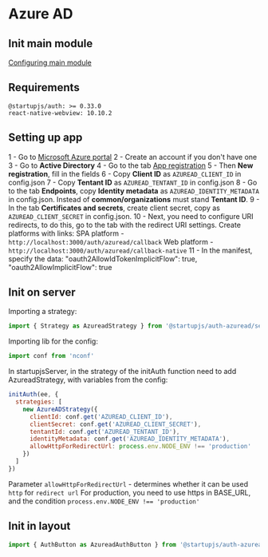 # Azure AD

## Init main module
[Configuring main module](/docs/auth/main)

## Requirements
```
@startupjs/auth: >= 0.33.0
react-native-webview: 10.10.2
```

## Setting up app
1 - Go to [Microsoft Azure portal](https://portal.azure.com/)
2 - Create an account if you don't have one
3 - Go to **Active Directory**
4 - Go to the tab [App registration](https://portal.azure.com/?l=en.en-us#blade/Microsoft_AAD_IAM/ActiveDirectoryMenuBlade/RegisteredApps)
5 - Then **New registration**, fill in the fields
6 - Copy **Client ID** as `AZUREAD_CLIENT_ID` in config.json
7 - Copy **Tentant ID** as `AZUREAD_TENTANT_ID` in config.json
8 - Go to the tab **Endpoints**, copy **Identity metadata** as `AZUREAD_IDENTITY_METADATA` in config.json. Instead of **common/organizations** must stand **Tentant ID**.
9 - In the tab **Certificates and secrets**, create client secret, copy as `AZUREAD_CLIENT_SECRET` in config.json.
10 - Next, you need to configure URI redirects, to do this, go to the tab with the redirect URI settings. Create platforms with links:
SPA platform - `http://localhost:3000/auth/azuread/callback`
Web platform - `http://localhost:3000/auth/azuread/callback-native`
11 - In the manifest, specify the data:
  "oauth2AllowIdTokenImplicitFlow": true,
  "oauth2AllowImplicitFlow": true

## Init on server
Importing a strategy:
```js
import { Strategy as AzureadStrategy } from '@startupjs/auth-azuread/server'
```

Importing lib for the config:
```js
import conf from 'nconf'
```

In startupjsServer, in the strategy of the initAuth function need to add AzureadStrategy, with variables from the config:
```js
initAuth(ee, {
  strategies: [
    new AzureADStrategy({
      clientId: conf.get('AZUREAD_CLIENT_ID'),
      clientSecret: conf.get('AZUREAD_CLIENT_SECRET'),
      tentantId: conf.get('AZUREAD_TENTANT_ID'),
      identityMetadata: conf.get('AZUREAD_IDENTITY_METADATA'),
      allowHttpForRedirectUrl: process.env.NODE_ENV !== 'production'
    })
  ]
})
```
Parameter `allowHttpForRedirectUrl` - determines whether it can be used `http` for `redirect url`
For production, you need to use https in BASE_URL, and the condition `process.env.NODE_ENV !== 'production'`

## Init in layout
```js
import { AuthButton as AzureadAuthButton } from '@startupjs/auth-azuread/client'
```

